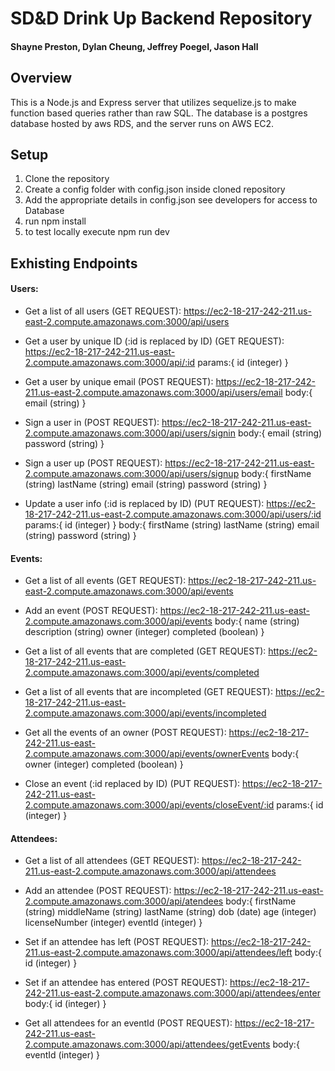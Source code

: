 # SD&D Drink Up Backend Repository
#### Shayne Preston, Dylan Cheung, Jeffrey Poegel, Jason Hall

## Overview

This is a Node.js and Express server that utilizes sequelize.js to make function based queries rather than raw SQL. The database is a postgres database hosted by aws RDS, and the server runs on AWS EC2.

## Setup
1. Clone the repository
2. Create a config folder with config.json inside cloned repository
3. Add the appropriate details in config.json see developers for access to Database
4. run npm install
5. to test locally execute npm run dev

## Exhisting Endpoints

#### Users:

+ Get a list of all users (GET REQUEST): https://ec2-18-217-242-211.us-east-2.compute.amazonaws.com:3000/api/users

+ Get a user by unique ID (:id is replaced by ID) (GET REQUEST): https://ec2-18-217-242-211.us-east-2.compute.amazonaws.com:3000/api/:id
params:{
    id (integer)
}

+ Get a user by unique email (POST REQUEST): https://ec2-18-217-242-211.us-east-2.compute.amazonaws.com:3000/api/users/email
body:{
    email (string)
}

+ Sign a user in (POST REQUEST): https://ec2-18-217-242-211.us-east-2.compute.amazonaws.com:3000/api/users/signin
body:{
    email (string)
    password (string)
}

+ Sign a user up (POST REQUEST):
https://ec2-18-217-242-211.us-east-2.compute.amazonaws.com:3000/api/users/signup
body:{
    firstName (string)
    lastName (string)
    email (string)
    password (string)
}

+ Update a user info (:id is replaced by ID) (PUT REQUEST):
https://ec2-18-217-242-211.us-east-2.compute.amazonaws.com:3000/api/users/:id
params:{
    id (integer)
}
body:{
    firstName (string)
    lastName (string)
    email (string)
    password (string)
}

#### Events:

+ Get a list of all events (GET REQUEST):  https://ec2-18-217-242-211.us-east-2.compute.amazonaws.com:3000/api/events

+ Add an event (POST REQUEST): https://ec2-18-217-242-211.us-east-2.compute.amazonaws.com:3000/api/events
body:{
    name (string)
    description (string)
    owner (integer)
    completed (boolean)
}

+ Get a list of all events that are completed (GET REQUEST):  https://ec2-18-217-242-211.us-east-2.compute.amazonaws.com:3000/api/events/completed

+ Get a list of all events that are incompleted (GET REQUEST): https://ec2-18-217-242-211.us-east-2.compute.amazonaws.com:3000/api/events/incompleted

+ Get all the events of an owner (POST REQUEST): https://ec2-18-217-242-211.us-east-2.compute.amazonaws.com:3000/api/events/ownerEvents
body:{
    owner (integer)
    completed (boolean)
}

+ Close an event (:id replaced by ID) (PUT REQUEST): https://ec2-18-217-242-211.us-east-2.compute.amazonaws.com:3000/api/events/closeEvent/:id
params:{
    id (integer)
}

#### Attendees:

+ Get a list of all attendees (GET REQUEST): https://ec2-18-217-242-211.us-east-2.compute.amazonaws.com:3000/api/attendees

+ Add an attendee (POST REQUEST): https://ec2-18-217-242-211.us-east-2.compute.amazonaws.com:3000/api/atendees
body:{
    firstName (string)
    middleName (string)
    lastName (string)
    dob (date)
    age (integer)
    licenseNumber (integer)
    eventId (integer)
}

+ Set if an attendee has left (POST REQUEST): https://ec2-18-217-242-211.us-east-2.compute.amazonaws.com:3000/api/attendees/left
body:{
    id (integer)
}

+ Set if an attendee has entered (POST REQUEST): https://ec2-18-217-242-211.us-east-2.compute.amazonaws.com:3000/api/attendees/enter
body:{
    id (integer)
}

+ Get all attendees for an eventId (POST REQUEST): https://ec2-18-217-242-211.us-east-2.compute.amazonaws.com:3000/api/attendees/getEvents
body:{
    eventId (integer)
}